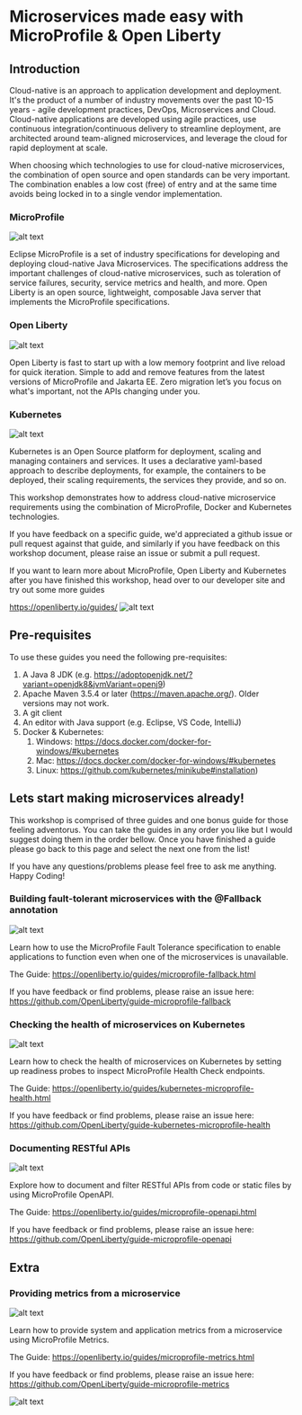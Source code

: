 # Microservices made easy with MicroProfile & Open Liberty

## Introduction
Cloud-native is an approach to application development and deployment. It's the product of a number of industry movements over the past 10-15 years - agile development practices, DevOps, Microservices and Cloud. Cloud-native applications are developed using agile practices, use continuous integration/continuous delivery to streamline deployment, are architected around team-aligned microservices, and leverage the cloud for rapid deployment at scale.

When choosing which technologies to use for cloud-native microservices, the combination of open source and open standards can be very important. The combination enables a low cost (free) of entry and at the same time avoids being locked in to a single vendor implementation.

### MicroProfile

![alt text](https://github.com/jamiecoleman92/microservices-made-easy/raw/master/microprofile_logo_new.png "MicroProfile Logo")


Eclipse MicroProfile is a set of industry specifications for developing and deploying cloud-native Java Microservices. The specifications address the important challenges of cloud-native microservices, such as toleration of service failures, security, service metrics and health, and more. Open Liberty is an open source, lightweight, composable Java server that implements the MicroProfile specifications.

### Open Liberty

![alt text](https://github.com/jamiecoleman92/microservices-made-easy/raw/master/OL_logo_navy.png "Open Liberty Logo")


Open Liberty is fast to start up with a low memory footprint and live reload for quick iteration. Simple to add and remove features from the latest versions of MicroProfile and Jakarta EE. Zero migration let’s you focus on what's important, not the APIs changing under you.

### Kubernetes

![alt text](https://github.com/jamiecoleman92/microservices-made-easy/raw/master/kubernetes_logo.png "Kubernetes Logo")


Kubernetes is an Open Source platform for deployment, scaling and managing containers and services. It uses a declarative yaml-based approach to describe deployments, for example, the containers to be deployed, their scaling requirements, the services they provide, and so on.

This workshop demonstrates how to address cloud-native microservice requirements using the combination of MicroProfile, Docker and Kubernetes technologies.

If you have feedback on a specific guide, we'd appreciated a github issue or pull request against that guide, and similarly if you have feedback on this workshop document, please raise an issue or submit a pull request.

If you want to learn more about MicroProfile, Open Liberty and Kubernetes after you have finished this workshop, head over to our developer site and try out some more guides

https://openliberty.io/guides/
![alt text](https://github.com/jamiecoleman92/microservices-made-easy/raw/master/guides.png "Guides Site")
## Pre-requisites

To use these guides you need the following pre-requisites:
1. A Java 8 JDK (e.g. https://adoptopenjdk.net/?variant=openjdk8&jvmVariant=openj9)
2. Apache Maven 3.5.4 or later (https://maven.apache.org/). Older versions may not work.
3. A git client
4. An editor with Java support (e.g. Eclipse, VS Code, IntelliJ)
5. Docker & Kubernetes:
   1. Windows: https://docs.docker.com/docker-for-windows/#kubernetes 
   2. Mac: https://docs.docker.com/docker-for-windows/#kubernetes
   3. Linux: https://github.com/kubernetes/minikube#installation)

## Lets start making microservices already!

This workshop is comprised of three guides and one bonus guide for those feeling adventorus. You can take the guides in any order you like but I would suggest doing them in the order bellow. Once you have finished a guide please go back to this page and select the next one from the list!

If you have any questions/problems please feel free to ask me anything. Happy Coding!

 ### Building fault-tolerant microservices with the @Fallback annotation

![alt text](https://github.com/jamiecoleman92/microservices-made-easy/raw/master/fault_tolerance.PNG "Fault Tolerance")

Learn how to use the MicroProfile Fault Tolerance specification to enable applications to function even when one
of the microservices is unavailable.

The Guide: https://openliberty.io/guides/microprofile-fallback.html

If you have feedback or find problems, please raise an issue here:
https://github.com/OpenLiberty/guide-microprofile-fallback

### Checking the health of microservices on Kubernetes

![alt text](https://github.com/jamiecoleman92/microservices-made-easy/raw/master/health.PNG "Health")

Learn how to check the health of microservices on Kubernetes by setting up readiness probes to inspect MicroProfile Health Check endpoints.

The Guide: https://openliberty.io/guides/kubernetes-microprofile-health.html

If you have feedback or find problems, please raise an issue here:
https://github.com/OpenLiberty/guide-kubernetes-microprofile-health

### Documenting RESTful APIs

![alt text](https://github.com/jamiecoleman92/microservices-made-easy/raw/master/openapi.PNG "OpenAPI")

Explore how to document and filter RESTful APIs from code or static files by using MicroProfile OpenAPI.

The Guide: https://openliberty.io/guides/microprofile-openapi.html

If you have feedback or find problems, please raise an issue here:
https://github.com/OpenLiberty/guide-microprofile-openapi

## Extra

### Providing metrics from a microservice
 
![alt text](https://github.com/jamiecoleman92/microservices-made-easy/raw/master/metrics.PNG "Metrics")

Learn how to provide system and application metrics from a microservice using MicroProfile Metrics.

The Guide: https://openliberty.io/guides/microprofile-metrics.html

If you have feedback or find problems, please raise an issue here:
https://github.com/OpenLiberty/guide-microprofile-metrics

![alt text](https://github.com/jamiecoleman92/microservices-made-easy/raw/master/OL_logomark_400_wht.png "Open Liberty Logo")